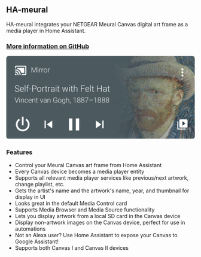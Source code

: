 ## HA-meural

HA-meural integrates your NETGEAR Meural Canvas digital art frame as a media player in Home Assistant.

### [More information on GitHub](https://github.com/GuySie/ha-meural)

<img src="https://raw.githubusercontent.com/GuySie/ha-meural/master/images/mediacontrolcard.png">

### Features

- Control your Meural Canvas art frame from Home Assistant  
- Every Canvas device becomes a media player entity  
- Supports all relevant media player services like previous/next artwork, change playlist, etc.  
- Gets the artist's name and the artwork's name, year, and thumbnail for display in UI  
- Looks great in the default Media Control card  
- Supports Media Browser and Media Source functionality  
- Lets you display artwork from a local SD card in the Canvas device  
- Display non-artwork images on the Canvas device, perfect for use in automations  
- Not an Alexa user? Use Home Assistant to expose your Canvas to Google Assistant!  
- Supports both Canvas I and Canvas II devices  
